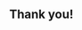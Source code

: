 <section>
  <h1>Thank you!</h1>
  <img src="https://media.giphy.com/media/LUIvcbR6yytz2/giphy.gif" alt=""/>
</section>
